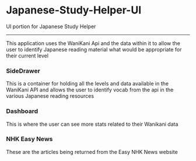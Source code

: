 # Japanese-Study-Helper-UI
UI portion for Japanese Study Helper
______________
This application uses the WaniKani Api and the data within it to allow the user to identify Japanese reading material what would be appropriate for their current level

### SideDrawer
This is a container for holding all the levels and data available in the WaniKani API and allows the user to identify vocab from the api in the various Japanese reading resources

### Dashboard
This is where the user can see more stats related to their Wanikani data

### NHK Easy News
These are the articles being returned from the Easy NHK News website
